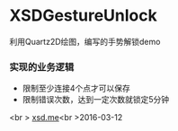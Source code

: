 # XSDGestureUnlock
利用Quartz2D绘图，编写的手势解锁demo

### 实现的业务逻辑
* 限制至少连接4个点才可以保存
* 限制错误次数，达到一定次数就锁定5分钟

<br \>
[xsd.me](http://www.xsd.me/)<br \>2016-03-12